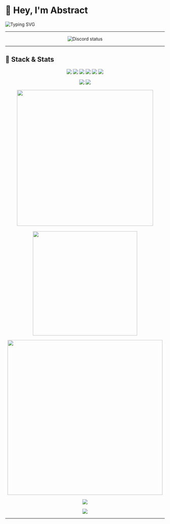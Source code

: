 # 👋 Hey, I'm Abstract  
![Typing SVG](https://readme-typing-svg.herokuapp.com?font=Fira+Code&size=24&duration=3000&pause=800&color=000000&center=true&vCenter=true&width=435&lines=I+build+frontend+experiences)

---


<p align="center">
  <img src="https://dsc-readme.tsuni.dev/api/user/699353540585586759?theme=nitroDark&primaryColor=E1FF00&accentColor=EEFF00&width=512" alt="Discord status" />
</p>

---

## 🧠 Stack & Stats  
<p align="center">
  <img src="https://img.shields.io/badge/TypeScript-grey?style=flat&logo=TypeScript" />
  <img src="https://img.shields.io/badge/Next.js-grey?style=flat&logo=Next.js" />
  <img src="https://img.shields.io/badge/TailwindCSS-grey?style=flat&logo=TailwindCSS" />
  <img src="https://img.shields.io/badge/Vite-grey?style=flat&logo=Vite" />
  <img src="https://img.shields.io/badge/Electron-grey?style=flat&logo=Electron" />
  <img src="https://img.shields.io/badge/Tauri-grey?style=flat&logo=Tauri" />
</p>

<p align="center">
  <img src="https://komarev.com/ghpvc/?username=absrtc&label=Profile%20views&color=157fec&style=flat" />
  <img src="https://wakatime.com/badge/user/5d94cee4-0f58-46bb-a593-b5e5e1bcc61a.svg" />
</p>

<p align="center">
  <img src="https://github-readme-stats.vercel.app/api?username=absrtc&show_icons=true&theme=dark&hide_border=true&title_color=58A6FF&icon_color=F8D866" width="430px" />
  <br /><br />
  <img src="https://github-readme-stats.vercel.app/api/top-langs/?username=absrtc&layout=compact&theme=highcontrast&hide_border=true" width="330px" />
</p>

<p align="center">
  <img src="https://streak-stats.demolab.com?user=absrtc&theme=dark&hide_border=true" width="490px" />
</p>

<p align="center">
  <img src="https://github-profile-trophy.vercel.app/?username=absrtc&theme=algolia&no-frame=true&column=6&margin-w=10" />
</p>

<p align="center">
  <img src="https://github-readme-stats.vercel.app/api/pin/?username=absrtc&repo=AxisLauncher&theme=dark&hide_border=true" />
</p>

---

